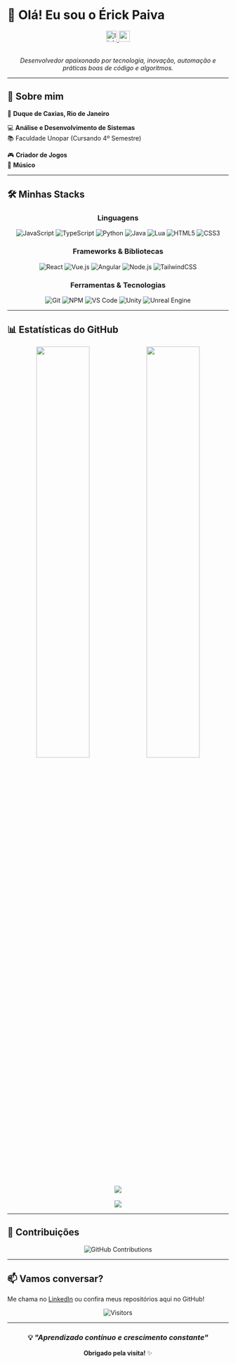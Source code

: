 # 👋 Olá! Eu sou o Érick Paiva

<div align="center">
  <a href="https://www.linkedin.com/in/érick-paiva-ba95ba245/" target="_blank">
    <img src="https://img.shields.io/static/v1?message=LinkedIn&logo=linkedin&label=&color=0077B5&logoColor=white&labelColor=&style=for-the-badge" height="25" alt="linkedin logo"  />
  </a>
  <a href="https://www.youtube.com/@Toshinori021" target="_blank">
    <img src="https://img.shields.io/static/v1?message=Youtube&logo=youtube&label=&color=FF0000&logoColor=white&labelColor=&style=for-the-badge" height="25" alt="youtube logo"  />
  </a>
</div>

<br>

<div align="center">
  
*Desenvolvedor apaixonado por tecnologia, inovação, automação e práticas boas de código e algoritmos.*

</div>

---

## 🚀 Sobre mim

📍 **Duque de Caxias, Rio de Janeiro**

💻 **Análise e Desenvolvimento de Sistemas**  
📚 Faculdade Unopar (Cursando 4º Semestre)

🎮 **Criador de Jogos**  
🎵 **Músico**

---

## 🛠️ Minhas Stacks

<div align="center">

### Linguagens
![JavaScript](https://img.shields.io/badge/JavaScript-F7DF1E?style=for-the-badge&logo=javascript&logoColor=black)
![TypeScript](https://img.shields.io/badge/TypeScript-007ACC?style=for-the-badge&logo=typescript&logoColor=white)
![Python](https://img.shields.io/badge/Python-3776AB?style=for-the-badge&logo=python&logoColor=white)
![Java](https://img.shields.io/badge/Java-ED8B00?style=for-the-badge&logo=openjdk&logoColor=white)
![Lua](https://img.shields.io/badge/Lua-2C2D72?style=for-the-badge&logo=lua&logoColor=white)
![HTML5](https://img.shields.io/badge/HTML5-E34F26?style=for-the-badge&logo=html5&logoColor=white)
![CSS3](https://img.shields.io/badge/CSS3-1572B6?style=for-the-badge&logo=css3&logoColor=white)

### Frameworks & Bibliotecas
![React](https://img.shields.io/badge/React-20232A?style=for-the-badge&logo=react&logoColor=61DAFB)
![Vue.js](https://img.shields.io/badge/Vue.js-35495E?style=for-the-badge&logo=vue.js&logoColor=4FC08D)
![Angular](https://img.shields.io/badge/Angular-DD0031?style=for-the-badge&logo=angular&logoColor=white)
![Node.js](https://img.shields.io/badge/Node.js-43853D?style=for-the-badge&logo=node.js&logoColor=white)
![TailwindCSS](https://img.shields.io/badge/Tailwind_CSS-38B2AC?style=for-the-badge&logo=tailwind-css&logoColor=white)

### Ferramentas & Tecnologias
![Git](https://img.shields.io/badge/Git-F05032?style=for-the-badge&logo=git&logoColor=white)
![NPM](https://img.shields.io/badge/NPM-CB3837?style=for-the-badge&logo=npm&logoColor=white)
![VS Code](https://img.shields.io/badge/VS_Code-007ACC?style=for-the-badge&logo=visual-studio-code&logoColor=white)
![Unity](https://img.shields.io/badge/Unity-000000?style=for-the-badge&logo=unity&logoColor=white)
![Unreal Engine](https://img.shields.io/badge/Unreal_Engine-313131?style=for-the-badge&logo=unreal-engine&logoColor=white)

</div>

---

## 📊 Estatísticas do GitHub

<div align="center">

<img width="49%" src="https://github-readme-stats.vercel.app/api?username=ErickOPaiva&show_icons=true&theme=dracula&include_all_commits=true&count_private=true" />
<img width="49%" src="https://github-readme-stats.vercel.app/api/top-langs/?username=ErickOPaiva&layout=compact&theme=dracula" />

</div>

<div align="center">
  <img src="https://streak-stats.demolab.com?user=ErickOPaiva&locale=pt-br&mode=daily&theme=dracula&hide_border=false&border_radius=5" />
</div>

<br>

<div align="center">
  <img src="https://github-readme-activity-graph.vercel.app/graph?username=ErickOPaiva&theme=dracula&hide_border=true&area=true" />
</div>

---

## 🎯 Contribuições

<div align="center">
  
![GitHub Contributions](https://github-profile-summary-cards.vercel.app/api/cards/profile-details?username=ErickOPaiva&theme=dracula)

</div>

---

## 📫 Vamos conversar?

Me chama no [LinkedIn](https://www.linkedin.com/in/érick-paiva-ba95ba245/) ou confira meus repositórios aqui no GitHub!

<div align="center">

![Visitors](https://visitor-badge.laobi.icu/badge?page_id=ErickOPaiva.ErickOPaiva)

</div>

---

<div align="center">
  
### 💡 *"Aprendizado contínuo e crescimento constante"*

**Obrigado pela visita!** ✨

</div>
